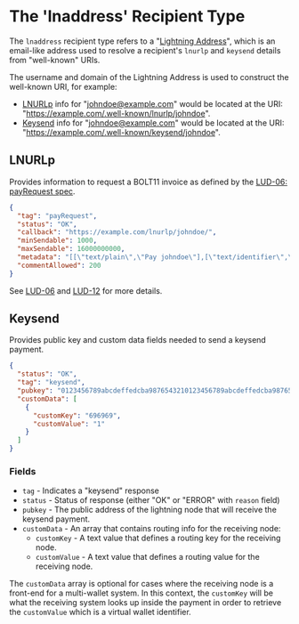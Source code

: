 # The 'lnaddress' Recipient Type

The `lnaddress` recipient type refers to a "[Lightning Address](https://github.com/andrerfneves/lightning-address/blob/master/DIY.md)", which is an email-like address used to resolve a recipient's `lnurlp` and `keysend` details from "well-known" URIs.

The username and domain of the Lightning Address is used to construct the well-known URI, for example:

* [LNURLp](#lnurlp) info for "johndoe@example.com" would be located at the URI: "https://example.com/.well-known/lnurlp/johndoe".
* [Keysend](#keysend) info for "johndoe@example.com" would be located at the URI: "https://example.com/.well-known/keysend/johndoe".

## LNURLp

Provides information to request a BOLT11 invoice as defined by the [LUD-06: payRequest spec](https://github.com/lnurl/luds/blob/luds/06.md).

```json
{
  "tag": "payRequest",
  "status": "OK",
  "callback": "https://example.com/lnurlp/johndoe/",
  "minSendable": 1000,
  "maxSendable": 16000000000,
  "metadata": "[[\"text/plain\",\"Pay johndoe\"],[\"text/identifier\",\"johndoe@example.com\"]]",
  "commentAllowed": 200
}
```

See [LUD-06](https://github.com/lnurl/luds/blob/luds/06.md) and [LUD-12](https://github.com/lnurl/luds/blob/luds/12.md) for more details.

## Keysend

Provides public key and custom data fields needed to send a keysend payment.

```json
{
  "status": "OK",
  "tag": "keysend",
  "pubkey": "0123456789abcdeffedcba9876543210123456789abcdeffedcba9876543210123",
  "customData": [
    {
      "customKey": "696969",
      "customValue": "1"
    }
  ]
}
```

### Fields

* `tag` - Indicates a "keysend" response
* `status` - Status of response (either "OK" or "ERROR" with `reason` field)
* `pubkey` - The public address of the lightning node that will receive the keysend payment.
* `customData` - An array that contains routing info for the receiving node:
  * `customKey` - A text value that defines a routing key for the receiving node.
  * `customValue` - A text value that defines a routing value for the receiving node.

The `customData` array is optional for cases where the receiving node is a front-end for a multi-wallet 
system.  In this context, the `customKey` will be what the receiving system looks up inside the payment in order to 
retrieve the `customValue` which is a virtual wallet identifier.